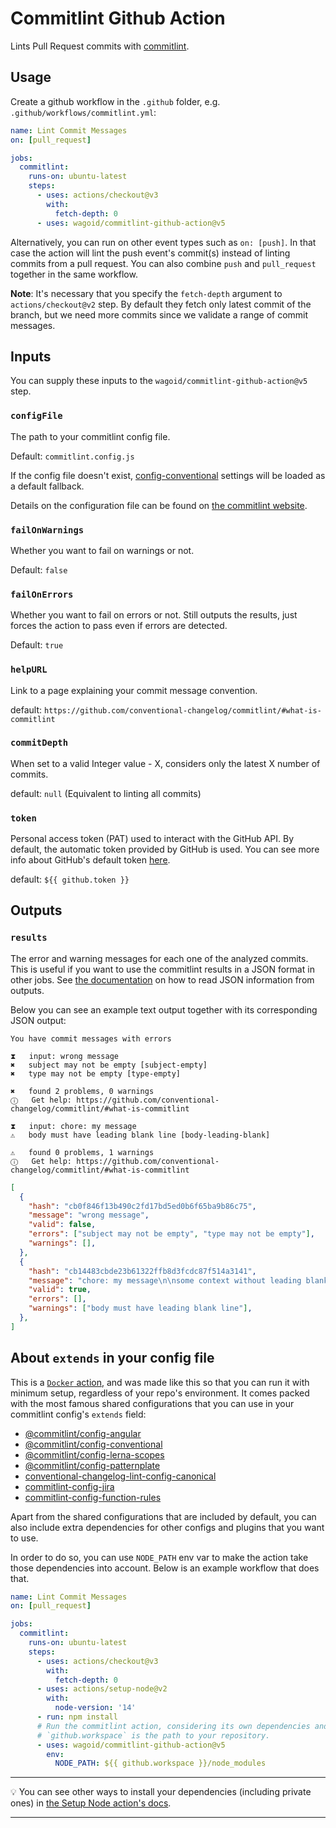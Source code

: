 # Commitlint Github Action

Lints Pull Request commits with [commitlint](https://commitlint.js.org/).

## Usage

Create a github workflow in the `.github` folder, e.g. `.github/workflows/commitlint.yml`:

```yaml
name: Lint Commit Messages
on: [pull_request]

jobs:
  commitlint:
    runs-on: ubuntu-latest
    steps:
      - uses: actions/checkout@v3
        with:
          fetch-depth: 0
      - uses: wagoid/commitlint-github-action@v5
```

Alternatively, you can run on other event types such as `on: [push]`. In that case the action will lint the push event's commit(s) instead of linting commits from a pull request. You can also combine `push` and `pull_request` together in the same workflow.

**Note**: It's necessary that you specify the `fetch-depth` argument to `actions/checkout@v2` step. By default they fetch only latest commit of the branch, but we need more commits since we validate a range of commit messages.

## Inputs

You can supply these inputs to the `wagoid/commitlint-github-action@v5` step.

### `configFile`

The path to your commitlint config file.

Default: `commitlint.config.js`

If the config file doesn't exist, [config-conventional](https://github.com/conventional-changelog/commitlint/tree/master/%40commitlint/config-conventional) settings will be loaded as a default fallback.

Details on the configuration file can be found on [the commitlint website](https://commitlint.js.org/#/reference-configuration).

### `failOnWarnings`

Whether you want to fail on warnings or not.

Default: `false`

### `failOnErrors`

Whether you want to fail on errors or not. Still outputs the results, just forces the action to pass even if errors are detected.

Default: `true`

### `helpURL`

Link to a page explaining your commit message convention.

default: `https://github.com/conventional-changelog/commitlint/#what-is-commitlint`

### `commitDepth`

When set to a valid Integer value - X, considers only the latest X number of commits.

default: `null` (Equivalent to linting all commits)

### `token`

Personal access token (PAT) used to interact with the GitHub API.
By default, the automatic token provided by GitHub is used.
You can see more info about GitHub's default token [here](https://docs.github.com/en/actions/configuring-and-managing-workflows/authenticating-with-the-github_token).

default: `${{ github.token }}`

## Outputs

### `results`

The error and warning messages for each one of the analyzed commits. This is useful if you want to use the commitlint results in a JSON format in other jobs. See [the documentation](https://docs.github.com/en/actions/reference/context-and-expression-syntax-for-github-actions#fromjson) on how to read JSON information from outputs.

Below you can see an example text output together with its corresponding JSON output:

```
You have commit messages with errors

⧗   input: wrong message
✖   subject may not be empty [subject-empty]
✖   type may not be empty [type-empty]

✖   found 2 problems, 0 warnings
ⓘ   Get help: https://github.com/conventional-changelog/commitlint/#what-is-commitlint

⧗   input: chore: my message
⚠   body must have leading blank line [body-leading-blank]

⚠   found 0 problems, 1 warnings
ⓘ   Get help: https://github.com/conventional-changelog/commitlint/#what-is-commitlint
```

```JSON
[
  {
    "hash": "cb0f846f13b490c2fd17bd5ed0b6f65ba9b86c75",
    "message": "wrong message",
    "valid": false,
    "errors": ["subject may not be empty", "type may not be empty"],
    "warnings": [],
  },
  {
    "hash": "cb14483cbde23b61322ffb8d3fcdc87f514a3141",
    "message": "chore: my message\n\nsome context without leading blank line",
    "valid": true,
    "errors": [],
    "warnings": ["body must have leading blank line"],
  },
]
```

## About `extends` in your config file

This is a [`Docker` action](https://github.com/actions/toolkit/blob/e2adf403d6d14a9ca7474976ccaca20f72ff8209/docs/action-types.md#why-would-i-choose-a-docker-action), and was made like this so that you can run it with minimum setup, regardless of your repo's environment. It comes packed with the most famous shared configurations that you can use in your commitlint config's `extends` field:

- [@commitlint/config-angular](https://github.com/conventional-changelog/commitlint/tree/master/%40commitlint/config-angular)
- [@commitlint/config-conventional](https://github.com/conventional-changelog/commitlint/tree/master/%40commitlint/config-conventional)
- [@commitlint/config-lerna-scopes](https://github.com/conventional-changelog/commitlint/tree/master/%40commitlint/config-lerna-scopes)
- [@commitlint/config-patternplate](https://github.com/conventional-changelog/commitlint/tree/master/%40commitlint/config-patternplate)
- [conventional-changelog-lint-config-canonical](https://github.com/gajus/conventional-changelog-lint-config-canonical)
- [commitlint-config-jira](https://github.com/Gherciu/commitlint-jira)
- [commitlint-config-function-rules](https://github.com/vidavidorra/commitlint-plugin-function-rules#readme)

Apart from the shared configurations that are included by default, you can also include extra dependencies for other configs and plugins that you want to use.

In order to do so, you can use `NODE_PATH` env var to make the action take those dependencies into account. Below is an example workflow that does that.

```yaml
name: Lint Commit Messages
on: [pull_request]

jobs:
  commitlint:
    runs-on: ubuntu-latest
    steps:
      - uses: actions/checkout@v3
        with:
          fetch-depth: 0
      - uses: actions/setup-node@v2
        with:
          node-version: '14'
      - run: npm install
      # Run the commitlint action, considering its own dependencies and yours as well 🚀
      # `github.workspace` is the path to your repository.
      - uses: wagoid/commitlint-github-action@v5
        env:
          NODE_PATH: ${{ github.workspace }}/node_modules
```

---

💡 You can see other ways to install your dependencies (including private ones) in [the Setup Node action's docs](https://github.com/actions/setup-node).

---
